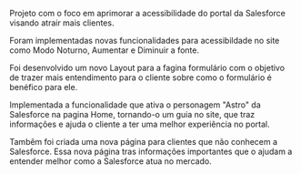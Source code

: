 Projeto com o foco em aprimorar a acessibilidade do portal da Salesforce visando atrair mais clientes.

Foram implementadas novas funcionalidades para acessibildade no site como Modo Noturno, Aumentar e Diminuir a fonte.

Foi desenvolvido um novo Layout para a fagina formulário com o objetivo de trazer mais entendimento para o cliente sobre como o formulário é benéfico para ele.

Implementada a funcionalidade que ativa o personagem "Astro" da Salesforce na pagina Home, tornando-o um guia no site, que traz informações e ajuda o cliente a ter uma melhor experiência no portal.

Tambêm foi criada uma nova página para clientes que não conhecem a Salesforce. Essa nova página tras informações importantes que o ajudam a entender melhor como a Salesforce atua no mercado.
